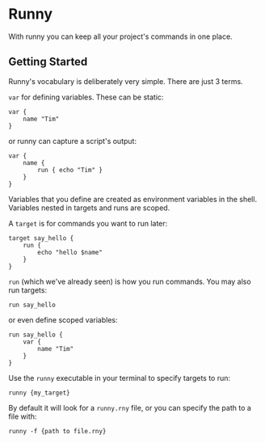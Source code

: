 # Runny

With runny you can keep all your project's commands in one place.

## Getting Started

Runny's vocabulary is deliberately very simple. There are just 3 terms.

`var` for defining variables. These can be static:
```
var {
    name "Tim"
}
```
or runny can capture a script's output:
```
var {
    name {
        run { echo "Tim" }
    }
}
```
Variables that you define are created as environment variables in the shell. Variables nested in targets and runs are scoped.

A `target` is for commands you want to run later:
```
target say_hello {
    run {
        echo "hello $name"
    }
}
```

`run` (which we've already seen) is how you run commands. You may also run targets:
```
run say_hello
```
or even define scoped variables:
```
run say_hello {
    var {
        name "Tim"
    }
}
```

Use the `runny` executable in your terminal to specify targets to run:
```
runny {my_target}
```

By default it will look for a `runny.rny` file, or you can specify the path to a file with:
```
runny -f {path to file.rny}
```